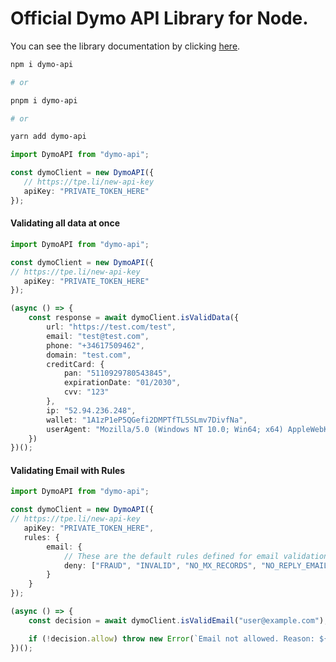 # Official Dymo API Library for Node.

You can see the library documentation by clicking [here](https://docs.tpeoficial.com/docs/dymo-api/getting-started/libraries?ch-pg=r-dm-node).

```bash
npm i dymo-api

# or

pnpm i dymo-api

# or

yarn add dymo-api
```

```ts
import DymoAPI from "dymo-api";

const dymoClient = new DymoAPI({
   // https://tpe.li/new-api-key
   apiKey: "PRIVATE_TOKEN_HERE" 
});

```

#### Validating all data at once

```ts
import DymoAPI from "dymo-api";

const dymoClient = new DymoAPI({
// https://tpe.li/new-api-key
   apiKey: "PRIVATE_TOKEN_HERE"
});

(async () => {
    const response = await dymoClient.isValidData({
        url: "https://test.com/test",
        email: "test@test.com", 
        phone: "+34617509462",
        domain: "test.com",
        creditCard: {
            pan: "5110929780543845",
            expirationDate: "01/2030",
            cvv: "123"
        },
        ip: "52.94.236.248",
        wallet: "1A1zP1eP5QGefi2DMPTfTL5SLmv7DivfNa",
        userAgent: "Mozilla/5.0 (Windows NT 10.0; Win64; x64) AppleWebKit/537.36 (KHTML, like Gecko) Chrome/138.0.0.0 Safari/537.36"
    })
})();
```

#### Validating Email with Rules

```ts
import DymoAPI from "dymo-api";

const dymoClient = new DymoAPI({
// https://tpe.li/new-api-key
   apiKey: "PRIVATE_TOKEN_HERE",
   rules: {
        email: {
            // These are the default rules defined for email validation.
            deny: ["FRAUD", "INVALID", "NO_MX_RECORDS", "NO_REPLY_EMAIL"]
        }
    }
});

(async () => {
    const decision = await dymoClient.isValidEmail("user@example.com");

    if (!decision.allow) throw new Error(`Email not allowed. Reason: ${decision.reasons[0]}`);
})();
```